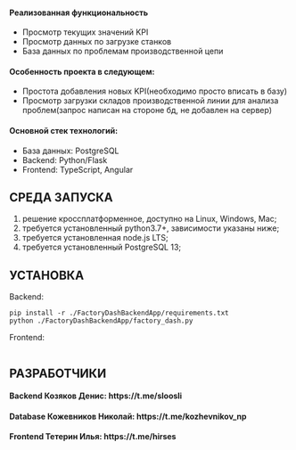 <h4>Реализованная функциональность</h4>
<ul>
    <li>Просмотр текущих значений KPI</li>
    <li>Просмотр данных по загрузке станков</li>
    <li>База данных по проблемам производственной цепи</li>
</ul> 
<h4>Особенность проекта в следующем:</h4>
<ul>
 <li>Простота добавления новых KPI(необходимо просто вписать в базу)</li>
 <li>Просмотр загрузки складов производственной линии для анализа проблем(запрос написан на стороне бд, не добавлен на сервер)</li>
 </ul>
<h4>Основной стек технологий:</h4>
<ul>
    	<li>База данных: PostgreSQL</li>
	<li>Backend: Python/Flask</li>
	<li>Frontend: TypeScript, Angular</li>
  
</ul>



СРЕДА ЗАПУСКА
------------
1) решение кроссплатформенное, доступно на Linux, Windows, Mac;
2) требуется установленный python3.7+, зависимости указаны ниже;
3) требуется установленная node.js LTS;
4) требуется установленный PostgreSQL 13;


УСТАНОВКА
------------
Backend:
~~~
pip install -r ./FactoryDashBackendApp/requirements.txt
python ./FactoryDashBackendApp/factory_dash.py
~~~

Frontend: 
~~~

~~~



РАЗРАБОТЧИКИ
------------
<h4>Backend Козяков Денис: https://t.me/sloosli</h4>
<h4>Database Кожевников Николай: https://t.me/kozhevnikov_np</h4>
<h4>Frontend Тетерин Илья: https://t.me/hirses</h4>

